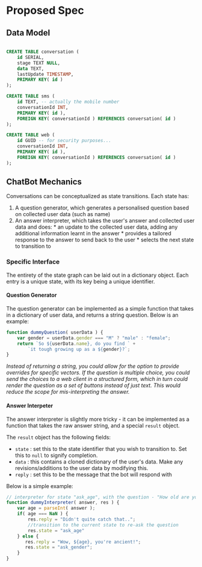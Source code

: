 Proposed Spec
=============

## Data Model

```sql

CREATE TABLE conversation (
    id SERIAL,
    stage TEXT NULL,
    data TEXT,
    lastUpdate TIMESTAMP,
    PRIMARY KEY( id )
);

CREATE TABLE sms (
    id TEXT, -- actually the mobile number
    conversationId INT,
    PRIMARY KEY( id ),
    FOREIGN KEY( conversationId ) REFERENCES conversation( id )
);

CREATE TABLE web (
    id GUID -- for security purposes...
    conversationId INT,
    PRIMARY KEY( id ),
    FOREIGN KEY( conversationId ) REFERENCES conversation( id )
);

```

## ChatBot Mechanics

Conversations can be conceptualized as state transitions. Each state has:

  1) A question generator, which generates a personalised question based on collected user data (such as name)
  2) An answer interpreter, which takes the user's answer and collected user data and does:
    * an update to the collected user data, adding any additional information learnt in the answer
    * provides a tailored response to the answer to send back to the user
    * selects the next state to transition to

### Specific Interface

The entirety of the state graph can be laid out in a dictionary object. Each entry is a unique state, with its key being a unique identifier.

#### Question Generator

The question generator can be implemented as a simple function that takes in a dictionary of user data, and returns a string question. Below is an example:

```javascript
function dummyQuestion( userData ) {
    var gender = userData.gender === "M" ? "male" : "female";
    return `So ${userData.name}, do you find ` +
        `it tough growing up as a ${gender}?`;
}
```

*Instead of returning a string, you could allow for the option to provide overrides for specific vectors. If the question is multiple choice,
you could send the choices to a web client in a structured form, which in turn could render the question as a set of buttons instead of just text. 
This would reduce the scope for mis-interpreting the answer.*

#### Answer Interpeter

The answer interpreter is slightly more tricky - it can be implemented as a function that takes the raw answer string, and a special `result` object.

The `result` object has the following fields:

  * `state` : set this to the state identifier that you wish to transition to. Set this to `null` to signify completion.
  * `data` : this contains a cloned dictionary of the user's data. Make any revisions/additions to the user data by modifying this.
  * `reply` : set this to be the message that the bot will respond with

Below is a simple example:

```javascript
// interpreter for state "ask_age", with the question - "How old are you?"
function dummyInterpreter( answer, res ) {
    var age = parseInt( answer ); 
    if( age === NaN ) {
        res.reply = "Didn't quite catch that..";
        //transition to the current state to re-ask the question
        res.state = "ask_age" 
    } else {
       res.reply = "Wow, ${age}, you're ancient!"; 
       res.state = "ask_gender";
    }
}
```
